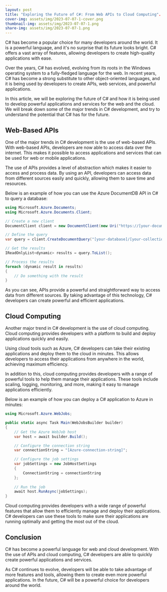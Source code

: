```yaml
---
layout: post
title: "Exploring the Future of C#: From Web APIs to Cloud Computing".
cover-img: assets/img/2023-07-07-1-cover.png
thumbnail-img: assets/img/2023-07-07-1.png
share-img: assets/img/2023-07-07-1.png
---
```





C# has become a popular choice for many developers around the world. It is a powerful language, and it's no surprise that its future looks bright. C# offers a vast array of features, allowing developers to create high-quality applications with ease. 

Over the years, C# has evolved, evolving from its roots in the Windows operating system to a fully-fledged language for the web. In recent years, C# has become a strong substitute to other object-oriented languages, and it is being used by developers to create APIs, web services, and powerful applications. 

In this article, we will be exploring the future of C# and how it is being used to develop powerful applications and services for the web and the cloud. We will break down some of the major trends in C# development, and try to understand the potential that C# has for the future. 

## Web-Based APIs

One of the major trends in C# development is the use of web-based APIs. With web-based APIs, developers are now able to access data over the internet. This makes it possible to access applications and services that can be used for web or mobile applications. 

The use of APIs provides a level of abstraction which makes it easier to access and process data. By using an API, developers can access data from different sources easily and quickly, allowing them to save time and resources. 

Below is an example of how you can use the Azure DocumentDB API in C# to query a database:

```csharp
using Microsoft.Azure.Documents;
using Microsoft.Azure.Documents.Client;

// Create a new client
DocumentClient client = new DocumentClient(new Uri("https://[your-documentdb-account].documents.azure.com:443/"), "[your-primary-key]");

// Define the query
var query = client.CreateDocumentQuery("[your-database]/[your-collection]");

// Get the results
IReadOnlyList<dynamic> results = query.ToList();

// Process the results
foreach (dynamic result in results)
{
    // Do something with the result
}
```

As you can see, APIs provide a powerful and straightforward way to access data from different sources. By taking advantage of this technology, C# developers can create powerful and efficient applications. 

## Cloud Computing

Another major trend in C# development is the use of cloud computing. Cloud computing provides developers with a platform to build and deploy applications quickly and easily. 

Using cloud tools such as Azure, C# developers can take their existing applications and deploy them to the cloud in minutes. This allows developers to access their applications from anywhere in the world, achieving maximum efficiency. 

In addition to this, cloud computing provides developers with a range of powerful tools to help them manage their applications. These tools include scaling, logging, monitoring, and more, making it easy to manage applications efficiently. 

Below is an example of how you can deploy a C# application to Azure in minutes:

```csharp
using Microsoft.Azure.WebJobs;

public static async Task Main(WebJobsBuilder builder)
{
    // Get the Azure WebJob host
    var host = await builder.Build();

    // Configure the connection string
    var connectionString = "[Azure-connection-string]";

    // Configure the job settings
    var jobSettings = new JobHostSettings
    {
        ConnectionString = connectionString
    };
 
    // Run the job
    await host.RunAsync(jobSettings);
}
```

Cloud computing provides developers with a wide range of powerful features that allow them to efficiently manage and deploy their applications. C# developers can use these tools to make sure their applications are running optimally and getting the most out of the cloud. 

## Conclusion

C# has become a powerful language for web and cloud development. With the use of APIs and cloud computing, C# developers are able to quickly create powerful applications and services. 

As C# continues to evolve, developers will be able to take advantage of more features and tools, allowing them to create even more powerful applications. In the future, C# will be a powerful choice for developers around the world.

